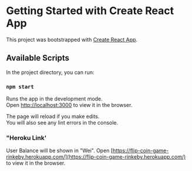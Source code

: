 # Getting Started with Create React App

This project was bootstrapped with [Create React App](https://github.com/facebook/create-react-app).

## Available Scripts

In the project directory, you can run:

### `npm start`

Runs the app in the development mode.\
Open [http://localhost:3000](http://localhost:3000) to view it in the browser.

The page will reload if you make edits.\
You will also see any lint errors in the console.

### "Heroku Link'
User Balance will be shown in "Wei".
Open [https://flip-coin-game-rinkeby.herokuapp.com/](https://flip-coin-game-rinkeby.herokuapp.com/) to view it in the browser.


